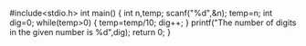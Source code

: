 #include<stdio.h>
int main()
{
    int n,temp;
    scanf("%d",&n);
    temp=n;
    int dig=0;
    while(temp>0)
    {
        temp=temp/10;
        dig++;
    }
    printf("The number of digits in the given number is %d",dig);
    return 0;
}
